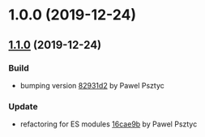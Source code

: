 <a name="1.0.0"></a>
# 1.0.0 (2019-12-24)

<a name="1.1.0"></a>
## [1.1.0](https://github.com/advanced-rest-client/arc-electron-helpers/compare/1.0.0...1.1.0) (2019-12-24)

### Build

* bumping version [82931d2](https://github.com/advanced-rest-client/arc-electron-helpers/commit/82931d2d0f81341796f88158fddf3e798e2973cc) by Pawel Psztyc


### Update

* refactoring for ES modules [16cae9b](https://github.com/advanced-rest-client/arc-electron-helpers/commit/16cae9b09430dffb3f17c9d3751351d1e04b16db) by Pawel Psztyc


